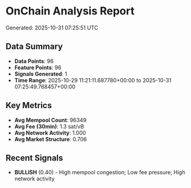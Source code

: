 # OnChain Analysis Report
Generated: 2025-10-31 07:25:51 UTC

## Data Summary
- **Data Points**: 96
- **Feature Points**: 96
- **Signals Generated**: 1
- **Time Range**: 2025-10-29 11:21:11.687780+00:00 to 2025-10-31 07:25:49.768457+00:00

## Key Metrics
- **Avg Mempool Count**: 96349
- **Avg Fee (30min)**: 1.3 sat/vB
- **Avg Network Activity**: 1.000
- **Avg Market Structure**: 0.706

## Recent Signals
- **BULLISH** (0.40) - High mempool congestion; Low fee pressure; High network activity
